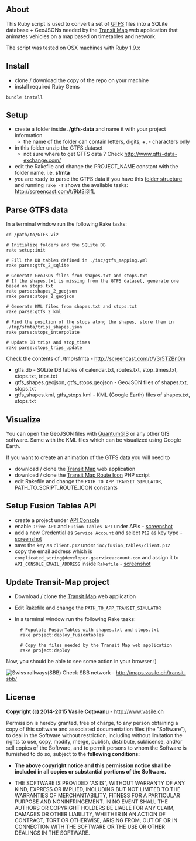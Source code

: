 ## About

This Ruby script is used to convert a set of [GTFS](https://developers.google.com/transit/gtfs/reference) files into a SQLite database + GeoJSONs needed by the [Transit Map](https://github.com/vasile/transit-map) web application that animates vehicles on a map based on timetables and network.

The script was tested on OSX machines with Ruby 1.9.x

## Install

- clone / download the copy of the repo on your machine
- install required Ruby Gems

`bundle install`

## Setup

- create a folder inside **./gtfs-data** and name it with your project information
  - the name of the folder can contain letters, digits, +, - characters only
- in this folder unzip the GTFS dataset
  - not sure where to get GTFS data ? Check http://www.gtfs-data-exchange.com/
- edit the Rakefile and change the PROJECT_NAME constant with the folder name, i.e. **sfmta**
- you are ready to parse the GTFS data if you have this [folder structure](http://screencast.com/t/E78YDBuE) and running `rake -T` shows the available tasks: http://screencast.com/t/9bt3i3lfL


## Parse GTFS data

In a terminal window run the following Rake tasks:

	cd /path/to/GTFS-viz

	# Initialize folders and the SQLite DB
	rake setup:init	
	
	# Fill the DB tables defined in ./inc/gtfs_mapping.yml
	rake parse:gtfs_2_sqlite
	
	# Generate GeoJSON files from shapes.txt and stops.txt
	# If the shapes.txt is missing from the GTFS dataset, generate one based on stops.txt
	rake parse:shapes_2_geojson
	rake parse:stops_2_geojson
	
	# Generate KML files from shapes.txt and stops.txt
	rake parse:gtfs_2_kml
  	
	# Find the position of the stops along the shapes, store them in ./tmp/sfmta/trips_shapes.json
	rake parse:stops_interpolate
  	
	# Update DB trips and stop_times
	rake parse:stops_trips_update

Check the contents of ./tmp/sfmta - http://screencast.com/t/V3r5TZBn0m
- gtfs.db - SQLite DB tables of calendar.txt, routes.txt, stop_times.txt, stops.txt, trips.txt
- gtfs_shapes.geojson, gtfs_stops.geojson - GeoJSON files of shapes.txt, stops.txt
- gtfs_shapes.kml, gtfs_stops.kml - KML (Google Earth) files of shapes.txt, stops.txt

## Visualize

You can open the GeoJSON files with [QuantumGIS](https://www.qgis.org/en/site/forusers/download.html) or any other GIS software. Same with the KML files which can be visualized using Google Earth.

If you want to create an animation of the GTFS data you will need to

- download / clone the [Transit Map](https://github.com/vasile/transit-map) web application
- download / clone the [Transit Map Route Icon](https://github.com/vasile/transit-map-route-icon) PHP script
- edit Rakefile and change the `PATH_TO_APP_TRANSIT_SIMULATOR`, PATH_TO_SCRIPT_ROUTE_ICON constants

## Setup Fusion Tables API

- create a project under [API Console](https://console.developers.google.com/)
- enable `Drive API` and `Fusion Tables API` under APIs - [screenshot](http://take.ms/eBNt6)
- add a new Credential as `Service Account` and select `P12` as key type - [screenshot](http://take.ms/MrlKz)
- save the key as `client.p12` under `inc/fusion_tables/client.p12`
- copy the email address which is `complicated_string@developer.gserviceaccount.com` and assign it to `API_CONSOLE_EMAIL_ADDRESS` inside `Rakefile` - [screenshot](http://take.ms/bHy2f)

## Update Transit-Map project

- Download / clone the [Transit Map](https://github.com/vasile/transit-map) web application

- Edit Rakefile and change the `PATH_TO_APP_TRANSIT_SIMULATOR`

- In a terminal window run the following Rake tasks:
	
		# Populate FusionTables with shapes.txt and stops.txt
		rake project:deploy_fusiontables
  	
		# Copy the files needed by the Transit Map web application
		rake project:deploy
  
Now, you should be able to see some action in your browser :)

![Swiss railways(SBB)](https://raw.github.com/vasile/transit-map/master/static/images/github_badge_800px.png "Swiss railways(SBB)")
Check SBB network - http://maps.vasile.ch/transit-sbb/
  
## License

**Copyright (c) 2014-2015 Vasile Coțovanu** - http://www.vasile.ch
 
Permission is hereby granted, free of charge, to any person obtaining a copy of this software and associated documentation files (the "Software"), to deal in the Software without restriction, including without limitation the rights to use, copy, modify, merge, publish, distribute, sublicense, and/or sell copies of the Software, and to permit persons to whom the Software is furnished to do so, subject to the **following conditions:**
 
* **The above copyright notice and this permission notice shall be included in all copies or substantial portions of the Software.**
 
* THE SOFTWARE IS PROVIDED "AS IS", WITHOUT WARRANTY OF ANY KIND, EXPRESS OR IMPLIED, INCLUDING BUT NOT LIMITED TO THE WARRANTIES OF MERCHANTABILITY, FITNESS FOR A PARTICULAR PURPOSE AND NONINFRINGEMENT. IN NO EVENT SHALL THE AUTHORS OR COPYRIGHT HOLDERS BE LIABLE FOR ANY CLAIM, DAMAGES OR OTHER LIABILITY, WHETHER IN AN ACTION OF CONTRACT, TORT OR OTHERWISE, ARISING FROM, OUT OF OR IN CONNECTION WITH THE SOFTWARE OR THE USE OR OTHER DEALINGS IN THE SOFTWARE.
